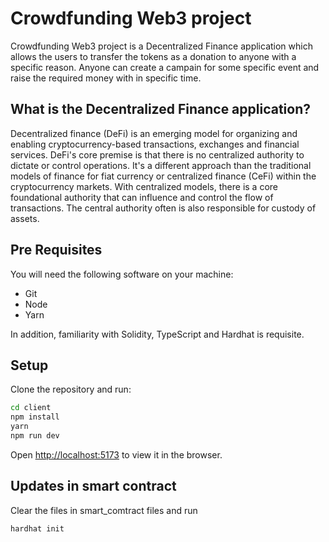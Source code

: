 # Crowdfunding Web3 project


Crowdfunding Web3 project is a Decentralized Finance application which allows the users to transfer the tokens as a donation to anyone with a specific reason. Anyone can create a campain for some specific event and raise the required money with in specific time.


## What is the Decentralized Finance application?
Decentralized finance (DeFi) is an emerging model for organizing and enabling cryptocurrency-based transactions, exchanges and financial services.
DeFi's core premise is that there is no centralized authority to dictate or control operations. It's a different approach than the traditional models of finance for fiat currency or centralized finance (CeFi) within the cryptocurrency markets. With centralized models, there is a core foundational authority that can influence and control the flow of transactions. The central authority often is also responsible for custody of assets.

## Pre Requisites
You will need the following software on your machine:

- Git
- Node
- Yarn

In addition, familiarity with Solidity, TypeScript and Hardhat is requisite.

## Setup
Clone the repository and run: 

```bash
cd client
npm install
yarn
npm run dev
```
Open [http://localhost:5173]([http://localhost:5173]) to view it in the browser. 

## Updates in smart contract  
Clear the files in smart_comtract files and run 

```bash
hardhat init
```

